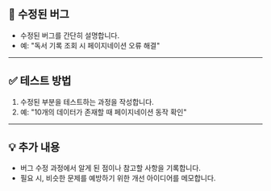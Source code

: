 ## 🐞 수정된 버그
- 수정된 버그를 간단히 설명합니다.
- 예: "독서 기록 조회 시 페이지네이션 오류 해결"

---

## ✅ 테스트 방법
1. 수정된 부분을 테스트하는 과정을 작성합니다.
2. 예: "10개의 데이터가 존재할 때 페이지네이션 동작 확인"

---

## 💡 추가 내용
- 버그 수정 과정에서 알게 된 점이나 참고할 사항을 기록합니다.
- 필요 시, 비슷한 문제를 예방하기 위한 개선 아이디어를 메모합니다.
